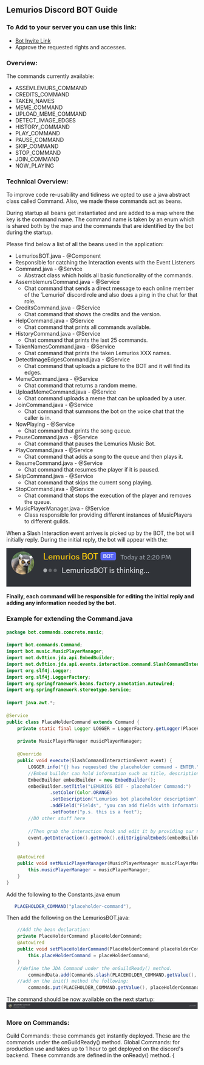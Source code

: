 ## Lemurios Discord BOT Guide

### To Add to your server you can use this link:
 - [Bot Invite Link](https://discord.com/oauth2/authorize?client_id=1096774404526063687&permissions=2184226816&redirect_uri=https%3A%2F%2Fdiscordapp.com%2Foauth2%2Fauthorize%3F%26client_id%3D1096774404526063687%26scope%3Dbot&response_type=code&scope=voice%20connections%20bot)
 - Approve the requested rights and accesses.

### Overview:
The commands currently available:
 - ASSEMLEMURS_COMMAND
 - CREDITS_COMMAND
 - TAKEN_NAMES
 - MEME_COMMAND
 - UPLOAD_MEME_COMMAND
 - DETECT_IMAGE_EDGES
 - HISTORY_COMMAND
 - PLAY_COMMAND
 - PAUSE_COMMAND
 - SKIP_COMMAND
 - STOP_COMMAND
 - JOIN_COMMAND
 - NOW_PLAYING



### Technical Overview:

To improve code re-usability and tidiness we opted to use a java abstract class called Command. Also, we made these commands
act as beans. 

During startup all beans get instantiated and are added to a map where the key is the command name. The command name is taken by an enum which is shared both by the map and the commands that are identified by the bot during the startup.


Please find below a list of all the beans used in the application:
 * LemuriosBOT.java - @Component
 * Responsible for catching the Interaction events with the Event Listeners
 * Command.java - @Service
   * Abstract class which holds all basic functionality of the commands.
 * AssemblemursCommand.java - @Service
   * Chat command that sends a direct message to each online member of the 'Lemurioi' discord role and also does a ping in the chat for that role.
 * CreditsCommand.java - @Service
   * Chat command that shows the credits and the version.
 * HelpCommand.java - @Service
   * Chat command that prints all commands available.
 * HistoryCommand.java - @Service
   * Chat command that prints the last 25 commands.
 * TakenNamesCommand.java - @Service
   * Chat command that prints the taken Lemurios XXX names.
 * DetectImageEdgesCommand.java - @Service
   * Chat command that uploads a picture to the BOT and it will find its edges.
 * MemeCommand.java - @Service
   * Chat command that returns a random meme.
 * UploadMemeCommand.java - @Service
   *  Chat command uploads a meme that can be uploaded by a user.
 * JoinCommand.java - @Service
   * Chat command that summons the bot on the voice chat that the caller is in.
 * NowPlaying - @Service
   * Chat command that prints the song queue. 
 * PauseCommand.java - @Service
   * Chat command that pauses the Lemurios Music Bot.
 * PlayCommand.java - @Service
   * Chat command that adds a song to the queue and then plays it. 
 * ResumeCommand.java - @Service
   * Chat command that resumes the player if it is paused.
 * SkipCommand.java - @Service
   * Chat command that skips the current song playing.
 * StopCommand.java - @Service
   * Chat command that stops the execution of the player and removes the queue.
 * MusicPlayerManager.java - @Service
   * Class responsible for providing different instances of MusicPlayers to different guilds.

When a Slash Interaction event arrives is picked up by the BOT, the bot will initially reply. 
During the initial reply, the bot will appear with the:

![img.png](img.png)

**Finally, each command will be responsible for editing the initial reply and adding any information needed by the bot.**

### Example for extending the Command.java

```java
package bot.commands.concrete.music;

import bot.commands.Command;
import bot.music.MusicPlayerManager;
import net.dv8tion.jda.api.EmbedBuilder;
import net.dv8tion.jda.api.events.interaction.command.SlashCommandInteractionEvent;
import org.slf4j.Logger;
import org.slf4j.LoggerFactory;
import org.springframework.beans.factory.annotation.Autowired;
import org.springframework.stereotype.Service;

import java.awt.*;

@Service
public class PlaceHolderCommand extends Command {
    private static final Logger LOGGER = LoggerFactory.getLogger(PlaceHolderCommand.class);

    private MusicPlayerManager musicPlayerManager;

    @Override
    public void execute(SlashCommandInteractionEvent event) {
        LOGGER.info("{} has requested the placeholder command - ENTER.", event.getUser().getName());
        //Embed builder can hold information such as title, description, color etc. 
        EmbedBuilder embedBuilder = new EmbedBuilder();
        embedBuilder.setTitle("LEMURIOS BOT - placeholder Command:")
                .setColor(Color.ORANGE)
                .setDescription("Lemurios bot placeholder description")
                .addField("Fields", "you can add fields with information", true)
                .setFooter("p.s. this is a foot");
        //DO other stuff here
        
        //Then grab the interaction hook and edit it by providing our newly created embed.
        event.getInteraction().getHook().editOriginalEmbeds(embedBuilder.build()).queue();
    }

    @Autowired
    public void setMusicPlayerManager(MusicPlayerManager musicPlayerManager) {
        this.musicPlayerManager = musicPlayerManager;
    }
}
```

Add the following to the Constants.java enum
```java
   PLACEHOLDER_COMMAND("placeholder-command"),
```

Then add the following on the LemuriosBOT.java:
```java
    //Add the bean declaration:
    private PlaceHolderCommand placeHolderCommand;
    @Autowired
    public void setPlaceHolderCommand(PlaceHolderCommand placeHolderCommand){
        this.placeHolderCommand = placeHolderCommand;
    }
    //define the JDA Command under the onGuildReady() method.
        commandData.add(Commands.slash(PLACEHOLDER_COMMAND.getValue(), "Placeholder command"));
    //add on the init() method the following:
        commands.put(PLACEHOLDER_COMMAND.getValue(), placeHolderCommand);

```

The command should be now available on the next startup:
![img_1.png](img_1.png)

### More on Commands:
Guild Commands: these commands get instantly deployed. These are the commands under the onGuildReady() method.
Global Commands: for production use and takes up to 1 hour to get deployed on the discord's backend. These commands are defined in the onReady() method. {


